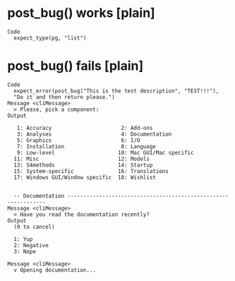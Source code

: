 # post_bug() works [plain]

    Code
      expect_type(pg, "list")

# post_bug() fails [plain]

    Code
      expect_error(post_bug("This is the test description", "TEST!!!"),
      "Do it and then return please.")
    Message <cliMessage>
      > Please, pick a component:
    Output
      
       1: Accuracy                      2: Add-ons                    
       3: Analyses                      4: Documentation              
       5: Graphics                      6: I/O                        
       7: Installation                  8: Language                   
       9: Low-level                    10: Mac GUI/Mac specific       
      11: Misc                         12: Models                     
      13: S4methods                    14: Startup                    
      15: System-specific              16: Translations               
      17: Windows GUI/Window specific  18: Wishlist                   
      
      
      -- Documentation ---------------------------------------------------------------
    Message <cliMessage>
      > Have you read the documentation recently?
    Output
      (0 to cancel)
      
      1: Yup
      2: Negative
      3: Nope
      
    Message <cliMessage>
      v Opening documentation...

